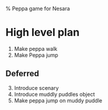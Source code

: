% Peppa game for Nesara

# High level plan
1.  Make peppa walk
2.  Make Peppa jump
## Deferred
3.  Introduce scenary
4.  Introduce muddly puddles object
5.  Make peppa jump on muddy puddle
